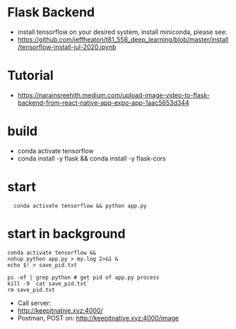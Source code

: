 # Flask Backend

- install tensorflow on your desired system, install miniconda, please see:
- https://github.com/jeffheaton/t81_558_deep_learning/blob/master/install/tensorflow-install-jul-2020.ipynb

# Tutorial
- https://narainsreehith.medium.com/upload-image-video-to-flask-backend-from-react-native-app-expo-app-1aac5653d344

# build
- conda activate tensorflow
- conda install -y flask && conda install -y flask-cors 

# start
```
  conda activate tensorflow && python app.py
```
# start in background
```
conda activate tensorflow &&
nohup python app.py > my.log 2>&1 &
echo $! > save_pid.txt
```
```
ps -ef | grep python # get pid of app.py process
kill -9 `cat save_pid.txt`
rm save_pid.txt
```
- Call server:
- http://keepitnative.xyz:4000/
- Postman, POST on: http://keepitnative.xyz:4000/image

